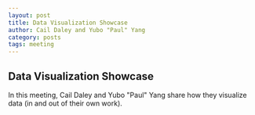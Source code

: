 ```yaml
---
layout: post
title: Data Visualization Showcase
author: Cail Daley and Yubo "Paul" Yang
category: posts
tags: meeting
---
```



## Data Visualization Showcase

In this meeting, Cail Daley and Yubo "Paul" Yang share how they visualize data (in and out of their own work).

